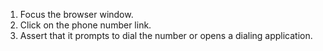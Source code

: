 1. Focus the browser window.
2. Click on the phone number link.
3. Assert that it prompts to dial the number or opens a dialing application.